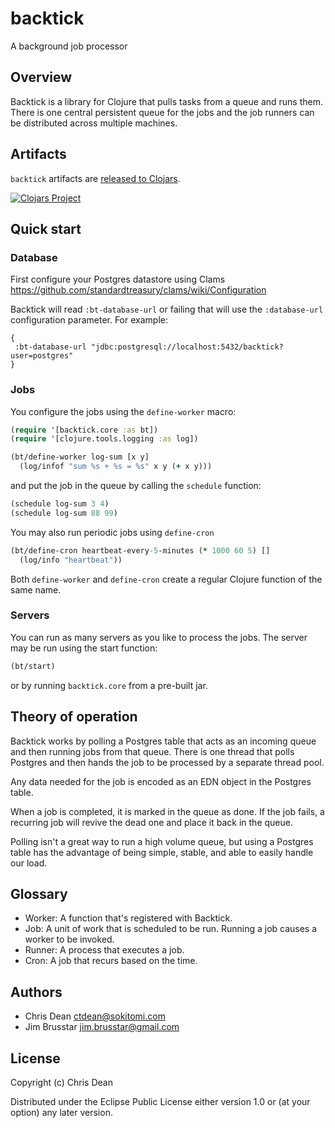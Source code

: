 # backtick

A background job processor

## Overview

Backtick is a library for Clojure that pulls tasks from a queue and
runs them.  There is one central persistent queue for the jobs and the
job runners can be distributed across multiple machines.

## Artifacts

`backtick` artifacts are [released to Clojars](https://clojars.org/clj-time/clj-time).

[![Clojars Project](http://clojars.org/ctdean/backtick/latest-version.svg)](http://clojars.org/ctdean/backtick)

## Quick start

### Database

First configure your Postgres datastore using Clams
https://github.com/standardtreasury/clams/wiki/Configuration

Backtick will read `:bt-database-url` or failing that will use the
`:database-url` configuration parameter.  For example:

```
{
 :bt-database-url "jdbc:postgresql://localhost:5432/backtick?user=postgres"
}
```

### Jobs

You configure the jobs using the `define-worker` macro:

``` clj
(require '[backtick.core :as bt])
(require '[clojure.tools.logging :as log])

(bt/define-worker log-sum [x y]
  (log/infof "sum %s + %s = %s" x y (+ x y)))
```

and put the job in the queue by calling the `schedule` function:

``` clj
(schedule log-sum 3 4)
(schedule log-sum 88 99)
```

You may also run periodic jobs using `define-cron`

``` clj
(bt/define-cron heartbeat-every-5-minutes (* 1000 60 5) []
  (log/info "heartbeat"))
```

Both `define-worker` and `define-cron` create a regular Clojure
function of the same name.

### Servers

You can run as many servers as you like to process the jobs.  The
server may be run using the start function:

``` clj
(bt/start)
```

or by running `backtick.core` from a pre-built jar.

## Theory of operation

Backtick works by polling a Postgres table that acts as an incoming
queue and then running jobs from that queue.  There is one thread that
polls Postgres and then hands the job to be processed by a separate
thread pool.

Any data needed for the job is encoded as an EDN object in the
Postgres table.

When a job is completed, it is marked in the queue as done.  If the
job fails, a recurring job will revive the dead one and place it back
in the queue.

Polling isn't a great way to run a high volume queue, but using a
Postgres table has the advantage of being simple, stable, and able to
easily handle our load.

## Glossary

- Worker: A function that's registered with Backtick.
- Job: A unit of work that is scheduled to be run. Running a job
  causes a worker to be invoked.
- Runner: A process that executes a job.
- Cron: A job that recurs based on the time.

## Authors

- Chris Dean <ctdean@sokitomi.com>
- Jim Brusstar <jim.brusstar@gmail.com>

## License

Copyright (c) Chris Dean

Distributed under the Eclipse Public License either version 1.0 or (at
your option) any later version.

